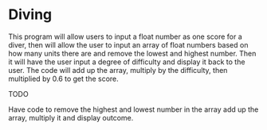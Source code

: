 # Diving
This program will allow users to input a float number as one score for a diver, then will allow the user to input an array of float numbers based on how many units there are and remove the lowest and highest number.
Then it will have the user input a degree of difficulty and display it back to the user.
The code will add up the array, multiply by the difficulty, then multiplied by 0.6 to get the score.

TODO

Have code to remove the highest and lowest number in the array
add up the array, multiply it and display outcome.
